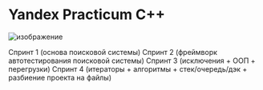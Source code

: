 # Yandex Practicum C++

![изображение](https://user-images.githubusercontent.com/110821533/235255116-9214ec50-c8b0-46fe-b572-e8fa930bdc14.png)

Спринт 1 (основа поисковой системы)
Спринт 2 (фреймворк автотестирования поисковой системы)
Спринт 3 (исключения + ООП + перегрузки)
Спринт 4 (итераторы + алгоритмы + стек/очередь/дэк + разбиение проекта на файлы)
